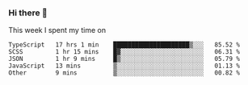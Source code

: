 ### Hi there 👋

<!--
**qiruohan/qiruohan** is a ✨ _special_ ✨ repository because its `README.md` (this file) appears on your GitHub profile.

Here are some ideas to get you started:

- 🔭 I’m currently working on ...
- 🌱 I’m currently learning ...
- 👯 I’m looking to collaborate on ...
- 🤔 I’m looking for help with ...
- 💬 Ask me about ...
- 📫 How to reach me: ...
- 😄 Pronouns: ...
- ⚡ Fun fact: ...
-->

This week I spent my time on 
<!--START_SECTION:waka-->
```text
TypeScript   17 hrs 1 min    █████████████████████▒░░░   85.52 % 
SCSS         1 hr 15 mins    █▓░░░░░░░░░░░░░░░░░░░░░░░   06.31 % 
JSON         1 hr 9 mins     █▒░░░░░░░░░░░░░░░░░░░░░░░   05.79 % 
JavaScript   13 mins         ▒░░░░░░░░░░░░░░░░░░░░░░░░   01.13 % 
Other        9 mins          ▒░░░░░░░░░░░░░░░░░░░░░░░░   00.82 % 
```
<!--END_SECTION:waka-->
